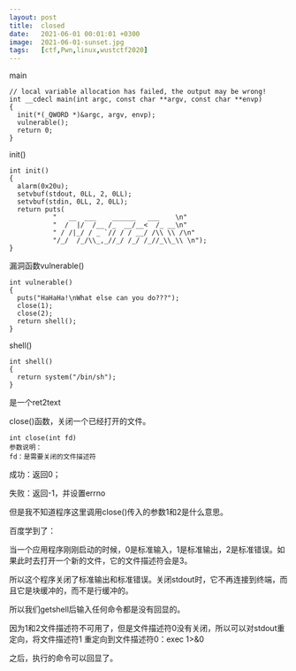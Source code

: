 ```yaml
---
layout: post
title:  closed
date:   2021-06-01 00:01:01 +0300
image:  2021-06-01-sunset.jpg
tags:   [ctf,Pwn,linux,wustctf2020]
---
```


main

```assembly
// local variable allocation has failed, the output may be wrong!
int __cdecl main(int argc, const char **argv, const char **envp)
{
  init(*(_QWORD *)&argc, argv, envp);
  vulnerable();
  return 0;
}
```

init()

```assembly
int init()
{
  alarm(0x20u);
  setvbuf(stdout, 0LL, 2, 0LL);
  setvbuf(stdin, 0LL, 2, 0LL);
  return puts(
           "   __  ___    ______   ___    \n"
           "  /  |/  /__ /_  __/__<  /_ __\n"
           " / /|_/ / _ `// / / __/ /\\ \\ /\n"
           "/_/  /_/\\_,_//_/ /_/ /_//_\\_\\ \n");
}
```

漏洞函数vulnerable()

```assembly
int vulnerable()
{
  puts("HaHaHa!\nWhat else can you do???");
  close(1);
  close(2);
  return shell();
}
```

shell()

```assembly
int shell()
{
  return system("/bin/sh");
}
```

是一个ret2text

close()函数，关闭一个已经打开的文件。

```assembly
int close(int fd)
参数说明：
fd：是需要关闭的文件描述符
```

成功：返回0；

失败：返回-1，并设置errno

但是我不知道程序这里调用close()传入的参数1和2是什么意思。

百度学到了：

当一个应用程序刚刚启动的时候，0是标准输入，1是标准输出，2是标准错误。如果此时去打开一个新的文件，它的文件描述符会是3。

所以这个程序关闭了标准输出和标准错误。关闭stdout时，它不再连接到终端，而且它是块缓冲的，而不是行缓冲的。

所以我们getshell后输入任何命令都是没有回显的。

因为1和2文件描述符不可用了，但是文件描述符0没有关闭，所以可以对stdout重定向，将文件描述符1 重定向到文件描述符0：exec 1>&0

之后，执行的命令可以回显了。